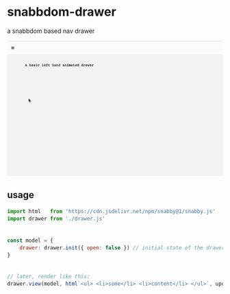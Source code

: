 # snabbdom-drawer

a snabbdom based nav drawer

![alt text](drawer.png "open nav drawer")


## usage

```javascript
import html   from 'https://cdn.jsdelivr.net/npm/snabby@1/snabby.js'
import drawer from './drawer.js'


const model = {
    drawer: drawer.init({ open: false }) // initial state of the drawer
}


// later, render like this:
drawer.view(model, html`<ul> <li>some</li> <li>content</li> </ul>`, update)
```
